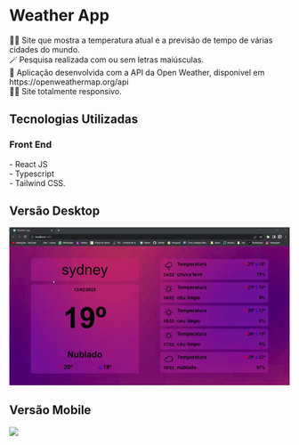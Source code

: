 <h1>Weather App</h1>
👨‍💻 Site que mostra a temperatura atual e a previsão de tempo de várias cidades do mundo.<br>
🪄 Pesquisa realizada com ou sem letras maiúsculas.<br>
🔢 Aplicação desenvolvida com a API da Open Weather, disponivel em https://openweathermap.org/api<br>
🤏🏽 Site totalmente responsivo.

<h2>Tecnologias Utilizadas</h2>
    <h3>Front End</h3>
    - React JS <br>
    - Typescript <br>
    - Tailwind CSS.<br>
    
<h2>Versão Desktop</h2>  
<img src ="for_readme/desktop.gif">

<h2>Versão Mobile</h2>  
<img src ="for_readme/mobile.gif">
